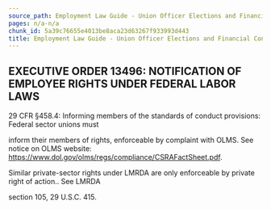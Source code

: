 ```yaml
---
source_path: Employment Law Guide - Union Officer Elections and Financial Controls.md
pages: n/a-n/a
chunk_id: 5a39c76655e4013be8aca23d63267f933993d443
title: Employment Law Guide - Union Officer Elections and Financial Controls
---
```

## EXECUTIVE ORDER 13496: NOTIFICATION OF EMPLOYEE RIGHTS UNDER FEDERAL LABOR LAWS

29 CFR §458.4: Informing members of the standards of conduct provisions: Federal sector unions must

inform their members of rights, enforceable by complaint with OLMS. See notice on OLMS website: https://www.dol.gov/olms/regs/compliance/CSRAFactSheet.pdf.

Similar private-sector rights under LMRDA are only enforceable by private right of action.. See LMRDA

section 105, 29 U.S.C. 415.
